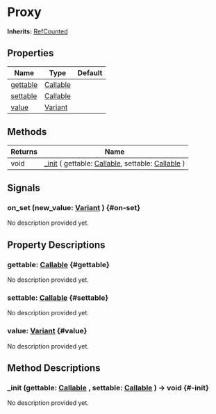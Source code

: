# Proxy
**Inherits:** [RefCounted](https://docs.godotengine.org/de/4.x/classes/class_refcounted.html)
    


## Properties

| Name                  | Type                                                                        | Default |
| --------------------- | --------------------------------------------------------------------------- | ------- |
| [gettable](#gettable) | [Callable](https://docs.godotengine.org/de/4.x/classes/class_callable.html) |         |
| [settable](#settable) | [Callable](https://docs.godotengine.org/de/4.x/classes/class_callable.html) |         |
| [value](#value)       | [Variant](https://docs.godotengine.org/de/4.x/classes/class_variant.html)   |         |

## Methods

| Returns | Name                                                                                                                                                                                             |
| ------- | ------------------------------------------------------------------------------------------------------------------------------------------------------------------------------------------------ |
| void    | [_init](#-init) ( gettable: [Callable](https://docs.godotengine.org/de/4.x/classes/class_callable.html), settable: [Callable](https://docs.godotengine.org/de/4.x/classes/class_callable.html) ) |

## Signals

### on_set (new_value: [Variant](https://docs.godotengine.org/de/4.x/classes/class_variant.html)  ) {#on-set}

No description provided yet.



## Property Descriptions

### gettable: [Callable](https://docs.godotengine.org/de/4.x/classes/class_callable.html) {#gettable}

No description provided yet.

### settable: [Callable](https://docs.godotengine.org/de/4.x/classes/class_callable.html) {#settable}

No description provided yet.

### value: [Variant](https://docs.godotengine.org/de/4.x/classes/class_variant.html) {#value}

No description provided yet.

## Method Descriptions

### _init (gettable: [Callable](https://docs.godotengine.org/de/4.x/classes/class_callable.html) , settable: [Callable](https://docs.godotengine.org/de/4.x/classes/class_callable.html)  ) -> void {#-init}

No description provided yet.
